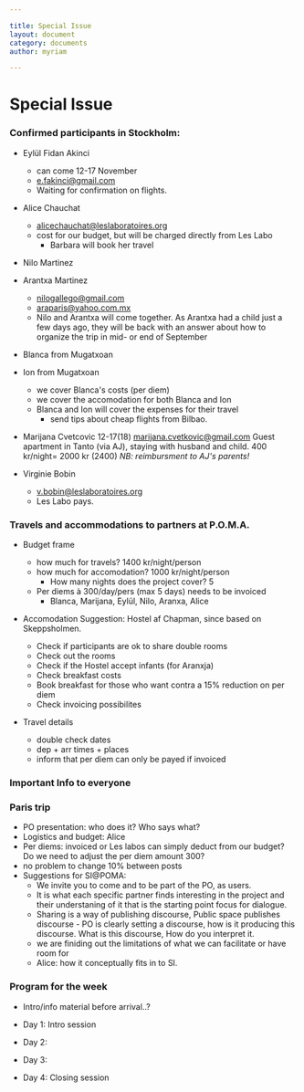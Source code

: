 ```yaml
---

title: Special Issue  
layout: document  
category: documents  
author: myriam

---
```


# Special Issue

### Confirmed participants in Stockholm:

* Eylül Fidan Akinci
	* can come 12-17 November 
	* e.fakinci@gmail.com
	* Waiting for confirmation on flights. 


* Alice Chauchat 
	* alicechauchat@leslaboratoires.org
    * cost for our budget, but will be charged directly from Les Labo
		* Barbara will book her travel


* Nilo Martinez
* Arantxa Martinez
	* nilogallego@gmail.com
	* araparis@yahoo.com.mx
	* Nilo and Arantxa will come together. As Arantxa had a child just a few days ago, they will be back with an answer about how to organize the trip in mid- or end of September
    

* Blanca from Mugatxoan
* Ion from Mugatxoan 
	* we cover Blanca's costs (per diem)
   	* we cover the accomodation for both Blanca and Ion
    * Blanca and Ion will cover the expenses for their travel 
		* send tips about cheap flights from Bilbao.
  
  
* Marijana Cvetcovic 12-17(18)
marijana.cvetkovic@gmail.com
Guest apartment in Tanto (via AJ), staying with husband and child.
400 kr/night= 2000 kr (2400)
*NB: reimbursment to AJ's parents!*  


* Virginie Bobin 
	* v.bobin@leslaboratoires.org
	* Les Labo pays.

    
### Travels and accommodations to partners at P.O.M.A.


* Budget frame
	* how much for travels? 1400 kr/night/person
    * how much for accomodation? 1000 kr/night/person
    	* How many nights does the project cover? 5
    * Per diems à 300/day/pers (max 5 days) needs to be invoiced
		* Blanca, Marijana, Eylül, Nilo, Aranxa, Alice
    
* Accomodation Suggestion: Hostel af Chapman, since based on Skeppsholmen.
	* Check if participants are ok to share double rooms 
    * Check out the rooms
    * Check if the Hostel accept infants (for Aranxja)
    * Check breakfast costs
    * Book breakfast for those who want contra a 15% reduction on per diem
	* Check invoicing possibilites

* Travel details
	* double check dates
    * dep + arr times + places
    * inform that per diem can only be payed if invoiced 

### Important Info to everyone

### Paris trip
* PO presentation: who does it? Who says what?
* Logistics and budget: Alice
* Per diems: invoiced or Les labos can simply deduct from our budget? Do we need to adjust the per diem amount 300?
* no problem to change 10% between posts 
* Suggestions for SI@POMA: 
	* We invite you to come and to be part of the PO, as users. 
	* It is what each specific partner finds interesting in the project and their understaning of it that is the starting point focus for dialogue. 
    * Sharing is a way of publishing discourse, Public space publishes discourse - PO is clearly setting a discourse, how is it producing this discourse. What is this discourse, How do you interpret it.
    * we are finiding out the limitations of what we can facilitate or have room for
    * Alice: how it conceptually fits in to SI.


### Program for the week

* Intro/info material before arrival..?

* Day 1: Intro session
* Day 2:
* Day 3:
* Day 4: Closing session